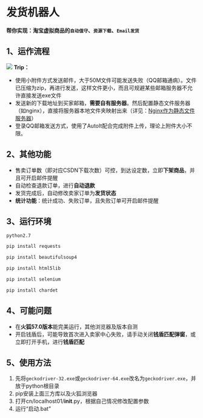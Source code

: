 # 发货机器人
**帮你实现：淘宝虚拟商品的`自动值守`、`资源下载`、`Email发货`**

## 1、运作流程
![](http://p27z4ahy7.bkt.clouddn.com/2018/08/19/2e3aba61a8652cac683c3e12b4694c31.png)
**Trip：**
* 使用小附件方式发送邮件，大于50M文件可能发送失败（QQ邮箱通病）。文件已压缩为zip，再进行发送，这样文件更小，而且可规避某些邮箱服务器不允许直接发送exe文件
* 发送新的下载地址到买家邮箱，**需要自有服务器**。然后配置静态文件服务器（如nginx），直接将服务器本地文件夹映射出来（详见：[Nginx作为静态文件服务器](http://localhost01.cn/2017/04/03/Linux%E4%B8%8BNginx%E4%BD%9C%E4%B8%BA%E9%9D%99%E6%80%81%E6%96%87%E4%BB%B6%E6%9C%8D%E5%8A%A1%E5%99%A8/ "Nginx作为静态文件服务器")）
* 登录QQ邮箱发送方式，使用了AutoIt配合完成附件上传，理论上附件大小不限。

## 2、其他功能
* 售卖订单数（即对应CSDN下载次数）可控，到达设定数，立即**下架商品**，并且可开启邮件提醒
* 自动检查退款订单，进行**自动退款**
* 发货完成后，自动修改卖家订单为**发货状态**
* **统计功能**：统计成功、失败订单，且失败订单可开启邮件提醒

## 3、运行环境
`python2.7`

```bash
pip install requests
```
```bash
pip install beautifulsoup4
```
```bash
pip install html5lib
```
```bash
pip install selenium
```
```bash
pip install chardet
```

## 4、可能问题
* 在**火狐57.0版本**能完美运行，其他浏览器及版本自测
* 开启钱盾后，可能导致首次进入卖家中心失败，请手动关闭**钱盾匹配弹窗**，或立即打开手机，进行**钱盾匹配**

## 5、使用方法
1. 先将`geckodriver-32.exe`或`geckodriver-64.exe`改名为`geckodriver.exe`，并放于python根目录
2. pip安装上面三方库以及火狐浏览器
3. 打开cn/localhost01/__init__.py，根据自己情况修改配置参数
4. 运行“启动.bat”
